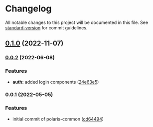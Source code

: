 # Changelog

All notable changes to this project will be documented in this file. See [standard-version](https://github.com/conventional-changelog/standard-version) for commit guidelines.

## [0.1.0](https://github.com/shop3/polaris-common/compare/v0.0.2...v0.1.0) (2022-11-07)

### [0.0.2](https://github.com/shop3/polaris-common/compare/v0.0.1...v0.0.2) (2022-06-08)


### Features

* **auth:** added login components ([24e63e5](https://github.com/shop3/polaris-common/commit/24e63e5263a0f3ca992ecb22e2318788bd889af8))

### 0.0.1 (2022-05-05)


### Features

* initial commit of polaris-common ([cd64494](https://github.com/shop3/polaris-common/commit/cd64494489ab1f6e458828c730fded37a2a5f571))
